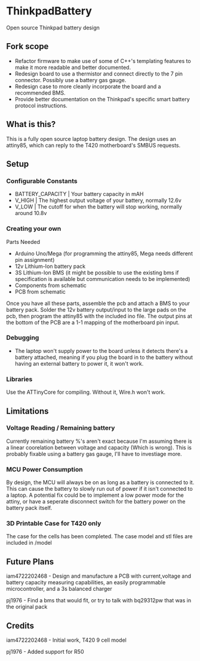 # ThinkpadBattery
Open source Thinkpad battery design

## Fork scope
- Refactor firmware to make use of some of C++'s templating features to make it more readable and better documented.
- Redesign board to use a thermistor and connect directly to the 7 pin connector. Possibly use a battery gas gauge.
- Redesign case to more cleanly incorporate the board and a recommended BMS.
- Provide better documentation on the Thinkpad's specific smart battery protocol instructions.

## What is this?

This is a fully open source laptop battery design. The design uses an attiny85, which can reply to the T420 motherboard's SMBUS requests.

## Setup

### Configurable Constants

- BATTERY_CAPACITY | Your battery capacity in mAH
- V_HIGH | The highest output voltage of your battery, normally 12.6v
- V_LOW | The cutoff for when the battery will stop working, normally around 10.8v

### Creating your own

Parts Needed
- Arduino Uno/Mega  (for programming the attiny85, Mega needs different pin assignment)
- 12v Lithium-Ion battery pack
- 3S Lithium-Ion BMS (it might be possible to use the existing bms if specification is available but communication needs to be implemented)
- Components from schematic
- PCB from schematic


Once you have all these parts, assemble the pcb and attach a BMS to your battery pack. Solder the 12v battery output/input to the large pads on the pcb, then program the attiny85 with the included ino file. The output pins at the bottom of the PCB are a 1-1 mapping of the motherboard pin input.

### Debugging

- The laptop won't supply power to the board unless it detects there's a battery attached, meaning if you plug the board in to the battery without having an external battery to power it, it won't work.

### Libraries

Use the ATTinyCore for compiling. Without it, Wire.h won't work.


## Limitations

### Voltage Reading / Remaining battery

Currently remaining battery %'s aren't exact because I'm assuming there is a linear coorelation between voltage and capacity (Which is wrong). This is probably fixable using a battery gas gauge, I'll have to investiage more.

### MCU Power Consumption

By design, the MCU will always be on as long as a battery is connected to it. This can cause the battery to slowly run out of power if it isn't connected to a laptop. A potential fix could be to implement a low power mode for the attiny, or have a seperate disconnect switch for the battery power on the battery pack itself.


### 3D Printable Case for T420 only

The case for the cells has been completed. The case model and stl files are included in /model


## Future Plans

iam4722202468 - Design and manufacture a PCB with current,voltage and battery capacity measuring capabilities, an easily programmable microcontroller, and a 3s balanced charger

pj1976 - Find a bms that would fit, or try to talk with bq29312pw that was in the original pack

## Credits

iam4722202468 - Initial work, T420 9 cell model

pj1976 - Added support for R50
